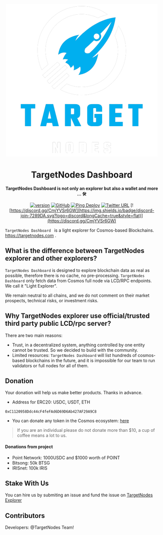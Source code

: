<div align="center">

![Ping Wallet](./public/logo.png)

<h1>TargetNodes Dashboard</h1>

**TargetNodes Dashboard is not only an explorer but also a wallet and more ... 🛠**

[![version](https://img.shields.io/github/tag/ping-pub/explorer.svg)](https://github.com/ping-pub/explorer/releases/latest)
[![GitHub](https://img.shields.io/github/license/ping-pub/explorer.svg)](https://github.com/ping-pub/explorer/blob/master/LICENSE)
[![Ping Deploy](https://github.com/ping-pub/explorer/actions/workflows/mainnet-deploy.yaml/badge.svg)](https://github.com/ping-pub/explorer/actions/workflows/mainnet-deploy.yaml)
[![Twitter URL](https://img.shields.io/twitter/url/https/twitter.com/bukotsunikki.svg?style=social&label=Follow%20%40ping_pub)](https://twitter.com/ping_pub)
[![https://discord.gg/CmjYVSr6GW](https://img.shields.io/badge/discord-join-7289DA.svg?logo=discord&longCache=true&style=flat)](https://discord.gg/CmjYVSr6GW)


</div>

`TargetNodes Dashboard ` is a light explorer for Cosmos-based Blockchains.  https://targetnodes.com .

## What is the difference between TargetNodes explorer and other explorers? 

`TargetNodes Dashboard` is designed to explore blockchain data as real as possible, therefore there is no cache, no pre-processing. `TargetNodes Dashboard` only fetch data from Cosmos full node via LCD/RPC endpoints. We call it "Light Explorer".

We remain neutral to all chains, and we do not comment on their market prospects, technical risks, or investment risks.

## Why TargetNodes explorer use official/trusted third party public LCD/rpc server? 

There are two main reasons:

   - Trust, in a decentralized system, anything controlled by one entity cannot be trusted. So we decided to build with the community.
   - Limited resources: `TargetNodes Dashboard` will list hundreds of cosmos-based blockchains in the future, and it is impossible for our team to run validators or full nodes for all of them.


## Donation

Your donation will help us make better products. Thanks in advance.

 - Address for ERC20: USDC, USDT, ETH
```
0xC1120958Ddc44cF4feFAd6D69D6Ab427AF29A9C8
```

 - You can donate any token in the Cosmos ecosystem: [here](https://www.targetnodes.com/explorer)

> If you are an individual please do not donate more than $10, a cup of coffee means a lot to us.

#### Donations from project

- Point Network: 1000USDC and $1000 worth of POINT
- Bitsong: 50k BTSG
- IRISnet: 100k IRIS

## Stake With Us

You can hire us by submiting an issue and fund the issue on [TargetNodes Explorer](https://www.targetnodes.com/explorer)


## Contributors

Developers: @TargetNodes Team!

